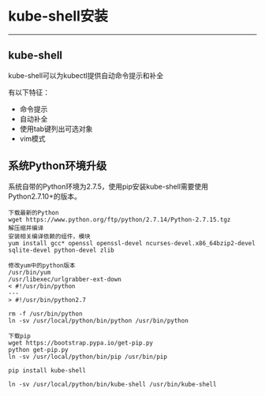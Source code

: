 # kube-shell安装

------

## kube-shell
kube-shell可以为kubectl提供自动命令提示和补全

有以下特征：
- 命令提示
- 自动补全
- 使用tab键列出可选对象
- vim模式

## 系统Python环境升级
系统自带的Python环境为2.7.5，使用pip安装kube-shell需要使用Python2.7.10+的版本。


```
下载最新的Python
wget https://www.python.org/ftp/python/2.7.14/Python-2.7.15.tgz
解压缩并编译
安装相关编译依赖的组件，模块
yum install gcc* openssl openssl-devel ncurses-devel.x86_64bzip2-devel sqlite-devel python-devel zlib

修改yum中的python版本
/usr/bin/yum
/usr/libexec/urlgrabber-ext-down
< #!/usr/bin/python
---
> #!/usr/bin/python2.7

rm -f /usr/bin/python
ln -sv /usr/local/python/bin/python /usr/bin/python

下载pip
wget https://bootstrap.pypa.io/get-pip.py
python get-pip.py
ln -sv /usr/local/python/bin/pip /usr/bin/pip

pip install kube-shell

ln -sv /usr/local/python/bin/kube-shell /usr/bin/kube-shell
```


